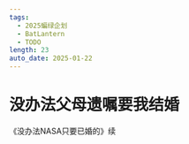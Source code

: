 ```yaml
---
tags:
  - 2025蝙绿企划
  - BatLantern
  - TODO
length: 23
auto_date: 2025-01-22
---
```


# 没办法父母遗嘱要我结婚

《没办法NASA只要已婚的》续
